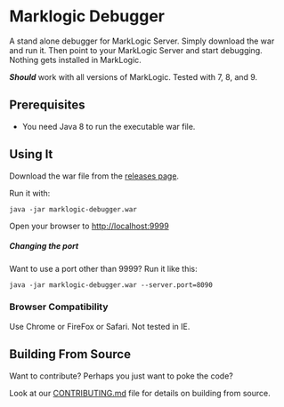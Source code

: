 # Marklogic Debugger

A stand alone debugger for MarkLogic Server. Simply download the war and run it. Then point to your MarkLogic Server and start debugging. Nothing gets installed in MarkLogic.

**_Should_** work with all versions of MarkLogic. Tested with 7, 8, and 9.

## Prerequisites

- You need Java 8 to run the executable war file.

## Using It

Download the war file from the [releases page](https://github.com/paxtonhare/marklogic-debugger/releases).

Run it with:

`java -jar marklogic-debugger.war`

Open your browser to [http://localhost:9999](http://localhost:9999)

##### Changing the port

Want to use a port other than 9999? Run it like this:

`java -jar marklogic-debugger.war --server.port=8090`

### Browser Compatibility

Use Chrome or FireFox or Safari. Not tested in IE.

## Building From Source

Want to contribute? Perhaps you just want to poke the code?

Look at our [CONTRIBUTING.md](https://github.com/paxtonhare/marklogic-debugger/blob/master/CONTRIBUTING.md#building-the-debugger-from-source) file for details on building from source.
